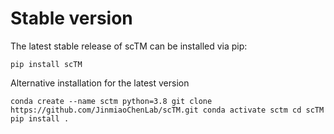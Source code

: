 # Stable version

The latest stable release of scTM can be installed via pip:

``
pip install scTM
``

Alternative installation for the latest version

``
conda create --name sctm python=3.8
git clone https://github.com/JinmiaoChenLab/scTM.git
conda activate sctm
cd scTM
pip install .
``
